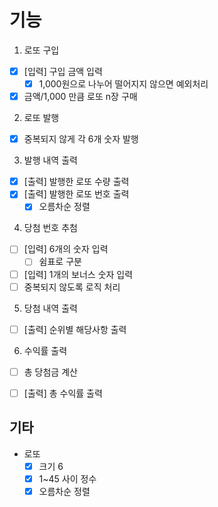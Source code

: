 # 기능
1. 로또 구입
- [x] [입력] 구입 금액 입력
    - [x] 1,000원으로 나누어 떨어지지 않으면 예외처리
- [x] 금액/1,000 만큼 로또 n장 구매

2. 로또 발행
- [x] 중복되지 않게 각 6개 숫자 발행

3. 발행 내역 출력
- [x] [출력] 발행한 로또 수량 출력
- [x] [출력] 발행한 로또 번호 출력
  - [x] 오름차순 정렬

4. 당첨 번호 추첨
- [ ] [입력] 6개의 숫자 입력
  - [ ] 쉼표로 구분
- [ ] [입력] 1개의 보너스 숫자 입력
- [ ] 중복되지 않도록 로직 처리

5. 당첨 내역 출력
- [ ] [출력] 순위별 해당사항 출력

6. 수익률 출력
- [ ] 총 당첨금 계산
- [ ] [출력] 총 수익률 출력


## 기타
- 로또
  - [x] 크기 6
  - [x] 1~45 사이 정수
  - [x] 오름차순 정렬 
